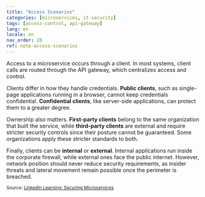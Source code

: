 ```yaml
---
title: "Access Scenarios"
categories: [microservices, it-security]
tags: [access-control, api-gateway]
lang: en
locale: en
nav_order: 20
ref: note-access-scenarios
---
```

Access to a microservice occurs through a client. In most systems, client calls are routed through the API gateway, which centralizes access and control.

Clients differ in how they handle credentials. **Public clients**, such as single-page applications running in a browser, cannot keep credentials confidential. **Confidential clients**, like server-side applications, can protect them to a greater degree.

Ownership also matters. **First-party clients** belong to the same organization that built the service, while **third-party clients** are external and require stricter security controls since their posture cannot be guaranteed. Some organizations apply these stricter standards to both.

Finally, clients can be **internal** or **external**. Internal applications run inside the corporate firewall, while external ones face the public internet. However, network position should never reduce security requirements, as insider threats and lateral movement remain possible once the perimeter is breached.

<small> Source: [LinkedIn Learning: Securing Microservices](https://www.linkedin.com/learning/microservices-security/securing-microservices?contextUrn=urn%3Ali%3AlyndaLearningPath%3A645bcd56498e6459e79b3c71&resume=false&u=57075649)</small>